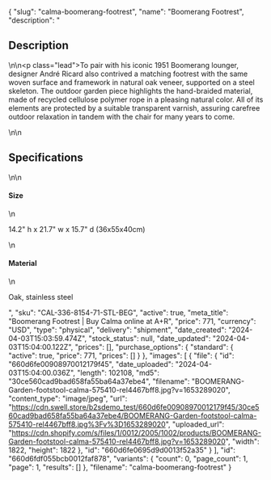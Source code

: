 {
  "slug": "calma-boomerang-footrest",
  "name": "Boomerang Footrest",
  "description": "<h2>Description</h2>\n<!-- split -->\n<p class=\"lead\">To pair with his iconic 1951 Boomerang lounger, designer André Ricard also contrived a matching footrest with the same woven surface and framework in natural oak veneer, supported on a steel skeleton. The outdoor garden piece highlights the hand-braided material, made of recycled cellulose polymer rope in a pleasing natural color. All of its elements are protected by a suitable transparent varnish, assuring carefree outdoor relaxation in tandem with the chair for many years to come.</p>\n<!-- split -->\n<h2>Specifications</h2>\n<!-- split -->\n<h4>Size</h4>\n<p>14.2\" h x 21.7\" w x 15.7\" d (36x55x40cm)</p>\n<h4>Material</h4>\n<p>Oak, stainless steel</p>",
  "sku": "CAL-336-8154-71-STL-BEG",
  "active": true,
  "meta_title": "Boomerang Footrest | Buy Calma online at A+R",
  "price": 771,
  "currency": "USD",
  "type": "physical",
  "delivery": "shipment",
  "date_created": "2024-04-03T15:03:59.474Z",
  "stock_status": null,
  "date_updated": "2024-04-03T15:04:00.122Z",
  "prices": [],
  "purchase_options": {
    "standard": {
      "active": true,
      "price": 771,
      "prices": []
    }
  },
  "images": [
    {
      "file": {
        "id": "660d6fe00908970012179f45",
        "date_uploaded": "2024-04-03T15:04:00.036Z",
        "length": 102108,
        "md5": "30ce560cad9bad658fa55ba64a37ebe4",
        "filename": "BOOMERANG-Garden-footstool-calma-575410-rel4467bff8.jpg?v=1653289020",
        "content_type": "image/jpeg",
        "url": "https://cdn.swell.store/b2sdemo_test/660d6fe00908970012179f45/30ce560cad9bad658fa55ba64a37ebe4/BOOMERANG-Garden-footstool-calma-575410-rel4467bff8.jpg%3Fv%3D1653289020",
        "uploaded_url": "https://cdn.shopify.com/s/files/1/0012/2005/1002/products/BOOMERANG-Garden-footstool-calma-575410-rel4467bff8.jpg?v=1653289020",
        "width": 1822,
        "height": 1822
      },
      "id": "660d6fe0695d9d0013f52a35"
    }
  ],
  "id": "660d6fdf055bcb0012faf878",
  "variants": {
    "count": 0,
    "page_count": 1,
    "page": 1,
    "results": []
  },
  "filename": "calma-boomerang-footrest"
}